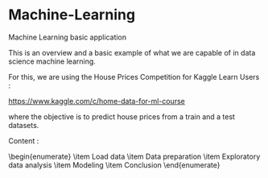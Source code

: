 # Machine-Learning
Machine Learning basic application

This is an overview and a basic example of what we are capable of in data science machine learning.

For this, we are using the House Prices Competition for Kaggle Learn Users :

https://www.kaggle.com/c/home-data-for-ml-course

where the objective is to predict house prices from a train and a test datasets. 

Content :

\begin{enumerate}
\item Load data
\item Data preparation
\item Exploratory data analysis
\item Modeling
\item Conclusion
\end{enumerate}

